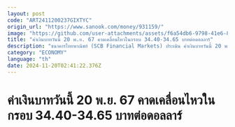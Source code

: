 ```yaml
---
layout: post
code: "ART2411200237GIXTYC"
origin_url: "https://www.sanook.com/money/931159/"
image: "https://github.com/user-attachments/assets/f6a54db6-9798-41e6-89b9-fe2543c0f976"
title: "ค่าเงินบาทวันนี้ 20 พ.ย. 67 คาดเคลื่อนไหวในกรอบ 34.40-34.65 บาทต่อดอลลาร์"
description: "ธนาคารไทยพาณิชย์ (SCB Financial Markets) ประเมิน ค่าเงินบาทวันนี้ 20 พฤศจิกายน 2567 คาดเคลื่อนไหวในกรอบ 34.40-34.65 บาทต่อดอลลาร์"
category: "ECONOMY"
language: "th"
date: 2024-11-20T02:41:22.376Z
---
```


# ค่าเงินบาทวันนี้ 20 พ.ย. 67 คาดเคลื่อนไหวในกรอบ 34.40-34.65 บาทต่อดอลลาร์